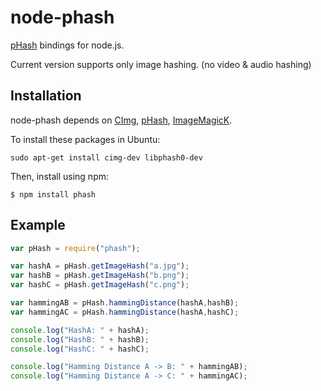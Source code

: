 # node-phash

  [pHash](http://www.phash.org/) bindings for node.js.
  
  Current version supports only image hashing. (no video & audio hashing)

## Installation

node-phash depends on  [CImg](http://cimg.sourceforge.net/), [pHash](http://www.phash.org/), [ImageMagicK](http://www.imagemagick.org/).

To install these packages in Ubuntu:

    sudo apt-get install cimg-dev libphash0-dev

Then, install using npm:

    $ npm install phash

## Example
```js
var pHash = require("phash");

var hashA = pHash.getImageHash("a.jpg");
var hashB = pHash.getImageHash("b.png");
var hashC = pHash.getImageHash("c.png");

var hammingAB = pHash.hammingDistance(hashA,hashB);
var hammingAC = pHash.hammingDistance(hashA,hashC);

console.log("HashA: " + hashA);
console.log("HashB: " + hashB);
console.log("HashC: " + hashC);

console.log("Hamming Distance A -> B: " + hammingAB);
console.log("Hamming Distance A -> C: " + hammingAC);
```
